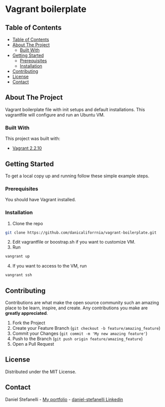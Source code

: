 # Vagrant boilerplate

<!-- TABLE OF CONTENTS -->
## Table of Contents

- [Table of Contents](#table-of-contents)
- [About The Project](#about-the-project)
  - [Built With](#built-with)
- [Getting Started](#getting-started)
  - [Prerequisites](#prerequisites)
  - [Installation](#installation)
- [Contributing](#contributing)
- [License](#license)
- [Contact](#contact)

<!-- ABOUT THE PROJECT -->
## About The Project

Vagrant boilerplate file with init setups and default installations. This vagrantfile will configure and run an Ubuntu VM.

### Built With
This project was built with:

* [Vagrant 2.2.10](https://www.vagrantup.com/)

<!-- GETTING STARTED -->

## Getting Started

To get a local copy up and running follow these simple example steps.

### Prerequisites

You should have Vagrant installed.

### Installation

1. Clone the repo
```sh
git clone https://github.com/danicaliforrnia/vagrant-boilerplate.git
```
2. Edit vagrantfile or boostrap.sh if you want to customize VM.
3. Run
```sh
vangrant up
```
4. If you want to access to the VM, run
```sh
vangrant ssh
```

<!-- CONTRIBUTING -->
## Contributing

Contributions are what make the open source community such an amazing place to be learn, inspire, and create. Any contributions you make are **greatly appreciated**.

1. Fork the Project
2. Create your Feature Branch (`git checkout -b feature/amazing_feature`)
3. Commit your Changes (`git commit -m 'My new amazing feature'`)
4. Push to the Branch (`git push origin feature/amazing_feature`)
5. Open a Pull Request

<!-- LICENSE -->
## License

Distributed under the MIT License.

<!-- CONTACT -->
## Contact

Daniel Stefanelli -
[My portfolio](https://www.daniel.stefanelli.h@gmail.com) - 
[daniel-stefanelli Linkedin](https://www.linkedin.com/in/daniel-stefanelli/)
